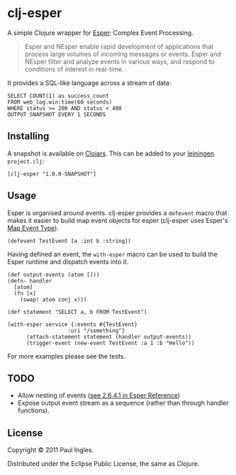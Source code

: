 # clj-esper

A simple Clojure wrapper for [Esper](http://esper.codehaus.org): Complex Event Processing. 

> Esper and NEsper enable rapid development of applications that process large volumes of incoming messages or events. Esper and NEsper filter and analyze events in various ways, and respond to conditions of interest in real-time.

It provides a SQL-like language across a stream of data:

	SELECT COUNT(1) as success_count
	FROM web_log.win:time(60 seconds)
	WHERE status >= 200 AND status < 400
	OUTPUT SNAPSHOT EVERY 1 SECONDS

## Installing

A snapshot is available on [Clojars](http://clojars.org). This can be added to your [leiningen](http://github.com/technomancy/leiningen) `project.clj`:

	[clj-esper "1.0.0-SNAPSHOT"]

## Usage

Esper is organised around events. clj-esper provides a `defevent` macro that makes it easier to build map event objects for esper (clj-esper uses Esper's [Map Event Type](http://esper.codehaus.org/esper-4.3.0/doc/reference/en/html/event_representation.html#eventrep-java-util-map)).

	(defevent TestEvent [a :int b :string])

Having defined an event, the `with-esper` macro can be used to build the Esper runtime and dispatch events into it.

	(def output-events (atom []))
	(defn- handler
	  [atom]
	  (fn [x]
	    (swap! atom conj x)))

	(def statement "SELECT a, b FROM TestEvent")

	(with-esper service {:events #{TestEvent}
                       :uri "/something"}
	      (attach-statement statement (handler output-events))
	      (trigger-event (new-event TestEvent :a 1 :b "Hello"))

For more examples please see the tests.

## TODO

* Allow nesting of events ([see 2.6.4.1 in Esper Reference](http://esper.codehaus.org/esper-4.3.0/doc/reference/en/html/event_representation.html#eventrep-map-nested))
* Expose output event stream as a sequence (rather than through handler functions).

## License

Copyright &copy; 2011 Paul Ingles.

Distributed under the Eclipse Public License, the same as Clojure.
